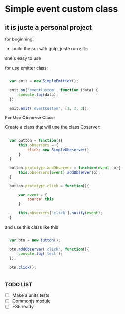 # Simple event custom class
## it is juste a personal project

for beginning:

- build the src with gulp, juste run ```gulp```


she's easy to use

for use emitter class:

```javascript

  var emit = new SimpleEmitter();

  emit.on('eventCustom', function (data) {
      console.log(data);
  });

  emit.emit('eventCustom', [1, 2, 3]);


```

For Use Observer Class:

Create a class that will use the class Observer:

```javascript

  var button = function(){
      this.observers = {
          click: new SimpleObeserver()
      }
  }

  button.prototype.addObserver = function(event, o){
      this.observers[event].addObserver(o);
  }

  button.prototype.click = function(){

      var event = {
          source: this
      }

      this.observers['click'].notify(event);
  }

```

and use this class like this

```javascript

  var btn = new button();

  btn.addObserver('click', function(){
      console.log('test');
  });

  btn.click();
  
```

### TODO LIST

- [ ] Make a units tests
- [ ] Commonjs module
- [ ] ES6 ready

